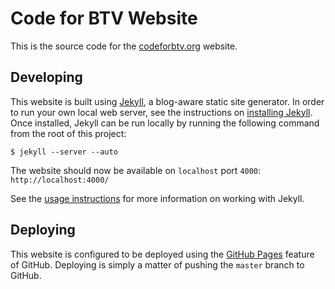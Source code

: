 Code for BTV Website
====================

This is the source code for the [codeforbtv.org](http://codeforbtv.org/) website.

Developing
----------

This website is built using [Jekyll](http://jekyllrb.com/), a blog-aware static 
site generator. In order to run your own local web server, see the instructions 
on [installing Jekyll](https://github.com/mojombo/jekyll/wiki/install). Once installed,
Jekyll can be run locally by running the following command from the root of this 
project:

    $ jekyll --server --auto

The website should now be available on `localhost` port `4000`:  
`http://localhost:4000/`

See the [usage instructions](https://github.com/mojombo/jekyll/wiki/Usage) for more 
information on working with Jekyll.

Deploying
---------

This website is configured to be deployed using the [GitHub Pages](http://pages.github.com/) 
feature of GitHub. Deploying is simply a matter of pushing the `master` branch to 
GitHub.
